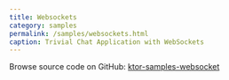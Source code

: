```yaml
---
title: Websockets
category: samples
permalink: /samples/websockets.html
caption: Trivial Chat Application with WebSockets
---
```


Browse source code on GitHub: [ktor-samples-websocket](https://github.com/ktorio/ktor/tree/master/ktor-samples/ktor-samples-websocket)
